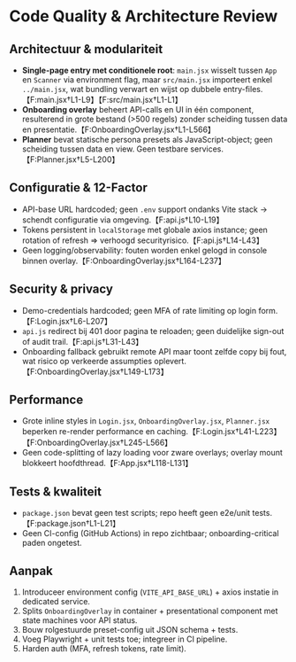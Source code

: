 # Code Quality & Architecture Review

## Architectuur & modulariteit
- **Single-page entry met conditionele root**: `main.jsx` wisselt tussen `App` en `Scanner` via environment flag, maar `src/main.jsx` importeert enkel `../main.jsx`, wat bundling verwart en wijst op dubbele entry-files.【F:main.jsx†L1-L9】【F:src/main.jsx†L1-L1】
- **Onboarding overlay** beheert API-calls en UI in één component, resulterend in grote bestand (>500 regels) zonder scheiding tussen data en presentatie.【F:OnboardingOverlay.jsx†L1-L566】
- **Planner** bevat statische persona presets als JavaScript-object; geen scheiding tussen data en view. Geen testbare services.【F:Planner.jsx†L5-L200】

## Configuratie & 12-Factor
- API-base URL hardcoded; geen `.env` support ondanks Vite stack → schendt configuratie via omgeving.【F:api.js†L10-L19】
- Tokens persistent in `localStorage` met globale axios instance; geen rotation of refresh => verhoogd securityrisico.【F:api.js†L14-L43】
- Geen logging/observability: fouten worden enkel gelogd in console binnen overlay.【F:OnboardingOverlay.jsx†L164-L237】

## Security & privacy
- Demo-credentials hardcoded; geen MFA of rate limiting op login form.【F:Login.jsx†L6-L207】
- `api.js` redirect bij 401 door pagina te reloaden; geen duidelijke sign-out of audit trail.【F:api.js†L31-L43】
- Onboarding fallback gebruikt remote API maar toont zelfde copy bij fout, wat risico op verkeerde assumpties oplevert.【F:OnboardingOverlay.jsx†L149-L173】

## Performance
- Grote inline styles in `Login.jsx`, `OnboardingOverlay.jsx`, `Planner.jsx` beperken re-render performance en caching.【F:Login.jsx†L41-L223】【F:OnboardingOverlay.jsx†L245-L566】
- Geen code-splitting of lazy loading voor zware overlays; overlay mount blokkeert hoofdthread.【F:App.jsx†L118-L131】

## Tests & kwaliteit
- `package.json` bevat geen test scripts; repo heeft geen e2e/unit tests.【F:package.json†L1-L21】
- Geen CI-config (GitHub Actions) in repo zichtbaar; onboarding-critical paden ongetest.

## Aanpak
1. Introduceer environment config (`VITE_API_BASE_URL`) + axios instatie in dedicated service.
2. Splits `OnboardingOverlay` in container + presentational component met state machines voor API status.
3. Bouw rolgestuurde preset-config uit JSON schema + tests.
4. Voeg Playwright + unit tests toe; integreer in CI pipeline.
5. Harden auth (MFA, refresh tokens, rate limit).

